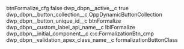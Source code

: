 <?xml version="1.0" encoding="UTF-8"?>
<CustomMetadata xmlns="http://soap.sforce.com/2006/04/metadata" xmlns:xsi="http://www.w3.org/2001/XMLSchema-instance" xmlns:xsd="http://www.w3.org/2001/XMLSchema">
    <label>btnFormalize_cfg</label>
    <protected>false</protected>
    <values>
        <field>dwp_dbpn__active__c</field>
        <value xsi:type="xsd:boolean">true</value>
    </values>
    <values>
        <field>dwp_dbpn__button_collection__c</field>
        <value xsi:type="xsd:string">OppDynamicButtonCollection</value>
    </values>
    <values>
        <field>dwp_dbpn__button_unique_id__c</field>
        <value xsi:type="xsd:string">btnFormalize</value>
    </values>
    <values>
        <field>dwp_dbpn__custom_label_api_name__c</field>
        <value xsi:type="xsd:string">lblFormalize</value>
    </values>
    <values>
        <field>dwp_dbpn__initial_component__c</field>
            <value xsi:type="xsd:string">c:c:FormalizationBtn_cmp</value>
    </values>
    <values>
        <field>dwp_dbpn__validation_apex_class_name__c</field>
         <value xsi:type="xsd:string">formalizationButtonClass</value>
    </values>
</CustomMetadata>
